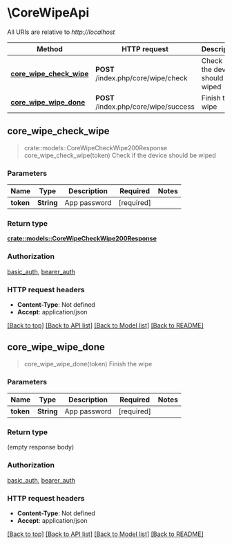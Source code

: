 # \CoreWipeApi

All URIs are relative to *http://localhost*

Method | HTTP request | Description
------------- | ------------- | -------------
[**core_wipe_check_wipe**](CoreWipeApi.md#core_wipe_check_wipe) | **POST** /index.php/core/wipe/check | Check if the device should be wiped
[**core_wipe_wipe_done**](CoreWipeApi.md#core_wipe_wipe_done) | **POST** /index.php/core/wipe/success | Finish the wipe



## core_wipe_check_wipe

> crate::models::CoreWipeCheckWipe200Response core_wipe_check_wipe(token)
Check if the device should be wiped

### Parameters


Name | Type | Description  | Required | Notes
------------- | ------------- | ------------- | ------------- | -------------
**token** | **String** | App password | [required] |

### Return type

[**crate::models::CoreWipeCheckWipe200Response**](core_wipe_check_wipe_200_response.md)

### Authorization

[basic_auth](../README.md#basic_auth), [bearer_auth](../README.md#bearer_auth)

### HTTP request headers

- **Content-Type**: Not defined
- **Accept**: application/json

[[Back to top]](#) [[Back to API list]](../README.md#documentation-for-api-endpoints) [[Back to Model list]](../README.md#documentation-for-models) [[Back to README]](../README.md)


## core_wipe_wipe_done

> core_wipe_wipe_done(token)
Finish the wipe

### Parameters


Name | Type | Description  | Required | Notes
------------- | ------------- | ------------- | ------------- | -------------
**token** | **String** | App password | [required] |

### Return type

 (empty response body)

### Authorization

[basic_auth](../README.md#basic_auth), [bearer_auth](../README.md#bearer_auth)

### HTTP request headers

- **Content-Type**: Not defined
- **Accept**: application/json

[[Back to top]](#) [[Back to API list]](../README.md#documentation-for-api-endpoints) [[Back to Model list]](../README.md#documentation-for-models) [[Back to README]](../README.md)

